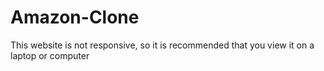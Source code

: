 # Amazon-Clone
This website is not responsive, so it is recommended that you view it on a laptop or computer
